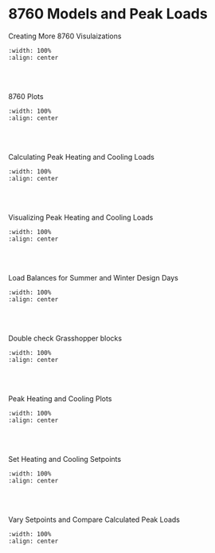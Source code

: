 # 8760 Models and Peak Loads

Creating More 8760 Visulaizations
```{image} ../_static/hvac1/hvac1_1.png
:width: 100%
:align: center
```
<br/><br/>

8760 Plots
```{image} ../_static/hvac1/hvac1_2.png
:width: 100%
:align: center
```
<br/><br/>

Calculating Peak Heating and Cooling Loads
```{image} ../_static/hvac1/hvac1_3.png
:width: 100%
:align: center
```
<br/><br/>

Visualizing Peak Heating and Cooling Loads
```{image} ../_static/hvac1/hvac1_4.png
:width: 100%
:align: center
```
<br/><br/>

Load Balances for Summer and Winter Design Days
```{image} ../_static/hvac1/hvac1_5.png
:width: 100%
:align: center
```
<br/><br/>

Double check Grasshopper blocks
```{image} ../_static/hvac1/hvac1_6.png
:width: 100%
:align: center
```
<br/><br/>

Peak Heating and Cooling Plots
```{image} ../_static/hvac1/hvac1_7.png
:width: 100%
:align: center
```
<br/><br/>

Set Heating and Cooling Setpoints
```{image} ../_static/hvac1/hvac1_8.png
:width: 100%
:align: center
```
<br/><br/>

Vary Setpoints and Compare Calculated Peak Loads
```{image} ../_static/hvac1/hvac1_9.png
:width: 100%
:align: center
```
<br/><br/>
